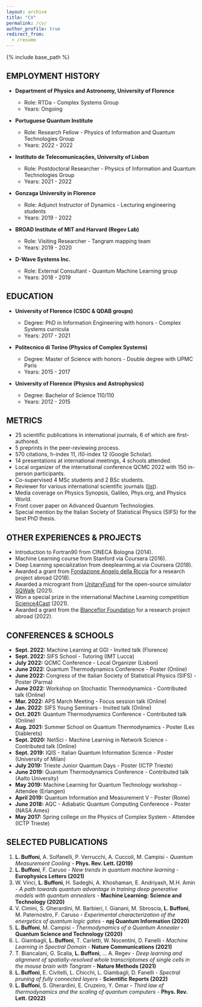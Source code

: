 ```yaml
---
layout: archive
title: "CV"
permalink: /cv/
author_profile: true
redirect_from:
  - /resume
---
```


{% include base_path %}


## EMPLOYMENT HISTORY

- **Department of Physics and Astronomy, University of Florence**
  - Role: RTDa - Complex Systems Group
  - Years: Ongoing

- **Portuguese Quantum Institute**
  - Role: Research Fellow - Physics of Information and Quantum Technologies Group
  - Years: 2022 - 2022

- **Instituto de Telecomunicações, University of Lisbon**
  - Role: Postdoctoral Researcher - Physics of Information and Quantum Technologies Group
  - Years: 2021 - 2022

- **Gonzaga University in Florence**
  - Role: Adjunct Instructor of Dynamics - Lecturing engineering students
  - Years: 2019 - 2022

- **BROAD Institute of MIT and Harvard (Regev Lab)**
  - Role: Visiting Researcher - Tangram mapping team
  - Years: 2019 - 2020

- **D-Wave Systems Inc.**
  - Role: External Consultant - Quantum Machine Learning group
  - Years: 2018 - 2019

## EDUCATION

- **University of Florence (CSDC & QDAB groups)**
  - Degree: PhD in Information Engineering with honors - Complex Systems curricula
  - Years: 2017 - 2021

- **Politecnico di Torino (Physics of Complex Systems)**
  - Degree: Master of Science with honors - Double degree with UPMC Paris
  - Years: 2015 - 2017

- **University of Florence (Physics and Astrophysics)**
  - Degree: Bachelor of Science 110/110
  - Years: 2012 - 2015

## METRICS

- 25 scientific publications in international journals, 6 of which are first-authored.
- 5 preprints in the peer-reviewing process.
- 570 citations, h-index 11, i10-index 12 (Google Scholar).
- 14 presentations at international meetings, 4 schools attended.
- Local organizer of the international conference QCMC 2022 with 150 in-person participants.
- Co-supervised 4 MSc students and 2 BSc students.
- Reviewer for various international scientific journals ([list](https://www.webofscience.com/wos/author/record/1985437)).
- Media coverage on Physics Synopsis, Galileo, Phys.org, and Physics World.
- Front cover paper on Advanced Quantum Technologies.
- Special mention by the Italian Society of Statistical Physics (SIFS) for the best PhD thesis.

## OTHER EXPERIENCES & PROJECTS

- Introduction to Fortran90 from CINECA Bologna (2014).
- Machine Learning course from Stanford via Coursera (2016).
- Deep Learning specialization from deeplearning.ai via Coursera (2018).
- Awarded a grant from [Fondazione Angelo della Riccia](http://theory.fi.infn.it/casalbuoni/dellariccia/) for a research project abroad (2018).
- Awarded a microgrant from [UnitaryFund](https://unitary.fund/) for the open-source simulator [SQWalk](https://github.com/Buffoni/SQWalk) (2021).
- Won a special prize in the international Machine Learning competition [Science4Cast](https://www.iarai.ac.at/science4cast/) (2021).
- Awarded a grant from the [Blanceflor Foundation](https://blanceflor.se/) for a research project abroad (2022).

## CONFERENCES & SCHOOLS

- **Sept. 2022:** Machine Learning at GGI - Invited talk (Florence)
- **Sept. 2022:** SIFS School - Tutoring (IMT Lucca)
- **July 2022:** QCMC Conference - Local Organizer (Lisbon)
- **June 2022:** Quantum Thermodynamics Conference - Poster (Online)
- **June 2022:** Congress of the Italian Society of Statistical Physics (SIFS) - Poster (Parma)
- **June 2022:** Workshop on Stochastic Thermodynamics - Contributed talk (Online)
- **Mar. 2022:** APS March Meeting - Focus session talk (Online)
- **Jan. 2022:** SIFS Young Seminars - Invited talk (Online)
- **Oct. 2021:** Quantum Thermodynamics Conference - Contributed talk (Online)
- **Aug. 2021:** Summer School on Quantum Thermodynamics - Poster (Les Diablerets)
- **Sept. 2020:** NetSci - Machine Learning in Network Science - Contributed talk (Online)
- **Sept. 2019:** IQIS - Italian Quantum Information Science - Poster (University of Milan)
- **July 2019:** Trieste Junior Quantum Days - Poster (ICTP Trieste)
- **June 2019:** Quantum Thermodynamics Conference - Contributed talk (Aalto University)
- **May 2019:** Machine Learning for Quantum Technology workshop - Attendee (Erlangen)
- **April 2019:** Quantum Information and Measurement V - Poster (Rome)
- **June 2018:** AQC - Adiabatic Quantum Computing Conference - Poster (NASA Ames)
- **May 2017:** Spring college on the Physics of Complex System - Attendee (ICTP Trieste)

## SELECTED PUBLICATIONS

1. **L. Buffoni**, A. Solfanelli, P. Verrucchi, A. Cuccoli, M. Campisi - *Quantum Measurement Cooling* - **Phys. Rev. Lett. (2019)**
2. **L. Buffoni**, F. Caruso - *New trends in quantum machine learning* - **Europhysics Letters (2021)**
3. W. Vinci, **L. Buffoni**, H. Sadeghi, A. Khoshaman, E. Andriyash, M.H. Amin - *A path towards quantum advantage in training deep generative models with quantum annealers* - **Machine Learning: Science and Technology (2020)**
4. V. Cimini, S. Gherardini, M. Barbieri, I. Gianani, M. Sbroscia, **L. Buffoni**, M. Paternostro, F. Caruso - *Experimental characterization of the energetics of quantum logic gates* - **npj Quantum Information (2020)**
5. **L. Buffoni**, M. Campisi - *Thermodynamics of a Quantum Annealer* - **Quantum Science and Technology (2020)**
6. L. Giambagli, **L. Buffoni**, T. Carletti, W. Nocentini, D. Fanelli - *Machine Learning in Spectral Domain* - **Nature Communications (2021)**
7. T. Biancalani, G. Scalia, **L. Buffoni**, ... A. Regev - *Deep learning and alignment of spatially-resolved whole transcriptomes of single cells in the mouse brain with Tangram* - **Nature Methods (2021)**
8. **L. Buffoni**, E. Civitelli, L. Chicchi, L. Giambagli, D. Fanelli - *Spectral pruning of fully connected layers* - **Scientific Reports (2022)**
9. **L. Buffoni**, S. Gherardini, E. Cruzeiro, Y. Omar - *Third law of thermodynamics and the scaling of quantum computers* - **Phys. Rev. Lett. (2022)**

